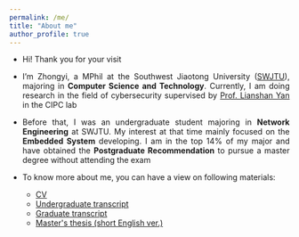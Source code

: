 ```yaml
---
permalink: /me/
title: "About me"
author_profile: true
---
```


<style>body{text-align: justify}</style>
 
* Hi! Thank you for your visit

* I’m Zhongyi, a MPhil at the Southwest Jiaotong University ([SWJTU](https://en.wikipedia.org/wiki/Southwest_Jiaotong_University)), majoring in **Computer Science and Technology**. Currently, I am doing research in the field of cybersecurity supervised by [Prof. Lianshan Yan](https://scholar.google.com/citations?hl=en&user=2ciZC4EAAAAJ) in the CIPC lab

* Before that, I was an undergraduate student majoring in **Network Engineering** at SWJTU. My interest at that time mainly focused on the **Embedded System** developing. I am in the top 14% of my major and have obtained the **Postgraduate Recommendation** to pursue a master degree without attending the exam

* To know more about me, you can have a view on following materials:
  * [CV](/cv)
  * [Undergraduate transcript](https://jayzheng98.github.io/files/Undergraduate%20Transcript.pdf)
  * [Graduate transcript](https://jayzheng98.github.io/files/Graduate%20Transcript.pdf)
  * [Master's thesis (short English ver.)](https://jayzheng98.github.io/projects/project2)

